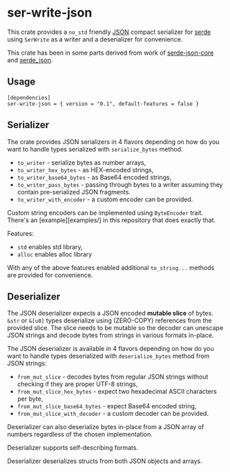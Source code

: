 ser-write-json
==============

This crate provides a `no_std` friendly [JSON](https://json.org) compact serializer for [serde](https://crates.io/crates/serde) using `SerWrite` as a writer and a deserializer for convenience.

This crate has been in some parts derived from work of [serde-json-core](https://crates.io/crates/serde-json-core) and [serde_json](https://crates.io/crates/serde_json).


Usage
-----

```
[dependencies]
ser-write-json = { version = "0.1", default-features = false }
```


Serializer
----------

The crate provides JSON serializers in 4 flavors depending on how do you want to handle types serialized with `serialize_bytes` method.

* `to_writer` - serialize bytes as number arrays,
* `to_writer_hex_bytes` - as HEX-encoded strings,
* `to_writer_base64_bytes` - as Base64 encoded strings,
* `to_writer_pass_bytes` - passing through bytes to a writer assuming they contain pre-serialized JSON fragments.
* `to_writer_with_encoder` - a custom encoder can be provided.

Custom string encoders can be implemented using `ByteEncoder` trait. There's an [example][examples/] in this repository that does exactly that.

Features:

* `std` enables std library,
* `alloc` enables alloc library

With any of the above features enabled additional `to_string...`  methods are provided for convenience.


Deserializer
------------

The JSON deserializer expects a JSON encoded **mutable slice** of bytes. `&str` or `&[u8]` types deserialize using (ZERO-COPY) references from the provided slice. The slice needs to be mutable so the decoder can unescape JSON strings and decode bytes from strings in various formats in-place.

The JSON deserializer is available in 4 flavors depending on how do you want to handle types deserialized with `deserialize_bytes` method from JSON strings:

* `from_mut_slice` - decodes bytes from regular JSON strings without checking if they are proper UTF-8 strings,
* `from_mut_slice_hex_bytes` - expect two hexadecimal ASCII characters per byte,
* `from_mut_slice_base64_bytes` - expect Base64 encoded string,
* `from_mut_slice_with_decoder` - a custom decoder can be provided.

Deserializer can also deserialize bytes in-place from a JSON array of numbers regardless of the chosen implementation.

Deserializer supports self-describing formats.

Deserializer deserializes structs from both JSON objects and arrays.
